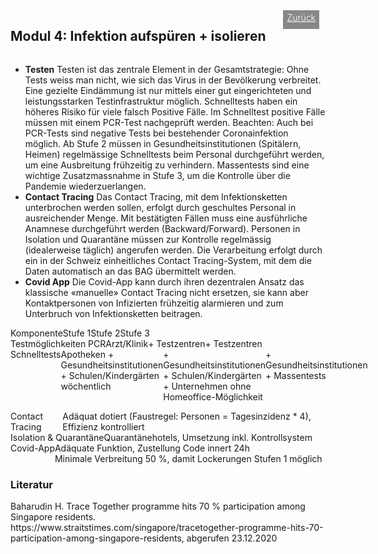 <html>
  <head>
    <title>Modul 4</title>
    <meta charset="utf-8" />
    <meta http-equiv="expires" content="0">
  <style>
 /* FONTS */
 @import url("https://fonts.googleapis.com/css?family=Open+Sans+Condensed:300,700");
</style>
  </head>
  <body>
 <div style="display:flex;"><h2>Modul 4: Infektion aufspüren + isolieren</h2> <div style="margin-left:2em;padding:3px 6px 0 6px;background-color:#888;color:#fff;font-weight:300;height:27px!important;"><a href="main" style="color:#fff;">Zurück</a></div></div>
    <div class="twocol">
    <div class="ntext">
      <ul>
        <li><strong>Testen</strong> Testen ist das zentrale Element in der Gesamtstrategie: Ohne Tests weiss man nicht, wie sich das Virus in der Bevölkerung verbreitet. Eine gezielte Eindämmung ist nur mittels einer gut eingerichteten und leistungsstarken Testinfrastruktur möglich. Schnelltests haben ein höheres Risiko für viele falsch Positive Fälle. Im Schnelltest positive Fälle müssen mit einem PCR-Test nachgeprüft werden. Beachten: Auch bei PCR-Tests sind negative Tests bei bestehender Coronainfektion möglich. Ab Stufe 2 müssen in Gesundheitsinstitutionen (Spitälern, Heimen) regelmässige Schnelltests beim Personal durchgeführt werden, um eine Ausbreitung frühzeitig zu verhindern. Massentests sind eine wichtige Zusatzmassnahme in Stufe 3, um die Kontrolle über die Pandemie wiederzuerlangen.</li>
        <li><strong>Contact Tracing</strong> Das Contact Tracing, mit dem Infektionsketten unterbrochen werden sollen, erfolgt durch geschultes Personal in ausreichender Menge. Mit bestätigten Fällen muss eine ausführliche Anamnese durchgeführt werden (Backward/Forward). Personen in Isolation und Quarantäne müssen zur Kontrolle regelmässig (idealerweise täglich) angerufen werden. Die Verarbeitung erfolgt durch ein in der Schweiz einheitliches Contact Tracing-System, mit dem die Daten automatisch an das BAG übermittelt werden.</li>
        <li><strong>Covid App</strong> Die Covid-App kann durch ihren dezentralen Ansatz das klassische «manuelle» Contact Tracing nicht ersetzen, sie kann aber Kontaktpersonen von Infizierten frühzeitig alarmieren und zum Unterbruch von Infektionsketten beitragen.</li>
      </ul>
    </div>
  </div>
  <div class="ntable" style="display:flex;width:100%;min-width:400px; margin-top:1em;">
    <div class="tbl5 st0">
      Komponente
    </div>
    <div class="tbl5 st1">
      Stufe 1
    </div>
    <div class="tbl5 st2">
      Stufe 2
    </div>
    <div class="tbl5 st4">
      Stufe 3
    </div>
    </div>
   <div class="ntbl" style="display:flex;width:100%;min-width:400px;">
    <div class="tbl5 s0">
      Testmöglichkeiten PCR
    </div>
    <div class="tbl5 s1">
     Arzt/Klinik
    </div>
     <div class="tbl5 s2">
      + Testzentren
    </div>
     <div class="tbl5 s4">
      + Testzentren
    </div>
  </div>
  <div class="ntbl" style="display:flex;width:100%;min-width:400px;">
    <div class="tbl5 s0">
      Schnelltests
    </div>
    <div class="tbl5 s1">
     Apotheken
     + Gesundheitsinstitutionen
     + Schulen/Kindergärten wöchentlich
    </div>
     <div class="tbl5 s2">
      + Gesundheitsinstitutionen
      + Schulen/Kindergärten
      + Unternehmen ohne Homeoffice-Möglichkeit
    </div>
     <div class="tbl5 s4">
      + Gesundheitsinstitutionen<br/>
      + Massentests
    </div>
  </div>
  <div class="ntbl" style="display:flex;width:100%;min-width:400px;margin-top:1em;">
    <div class="tbl5 s0">
      Contact Tracing
    </div>
    <div class="tbl1 s0">
      Adäquat dotiert (Faustregel: Personen = Tagesinzidenz * 4), Effizienz kontrolliert
    </div>
  </div>
  <div class="ntbl" style="display:flex;width:100%;min-width:400px;">
    <div class="tbl5 s0">
      Isolation & Quarantäne
    </div>
    <div class="tbl1 s0">
      Quarantänehotels, Umsetzung inkl. Kontrollsystem 
    </div>
  </div>
  <div class="ntbl" style="display:flex;width:100%;min-width:400px;">
    <div class="tbl5 s0">
      Covid-App
    </div>
    <div class="tbl1 s0">
      Adäquate Funktion, Zustellung Code innert 24h<br/>
      Minimale Verbreitung 50 %, damit Lockerungen Stufen 1 möglich
    </div>
  </div>

<h3>Literatur</h3>
Baharudin H. Trace Together programme hits 70 % participation among Singapore residents. https://www.straitstimes.com/singapore/tracetogether-programme-hits-70-participation-among-singapore-residents, abgerufen 23.12.2020
